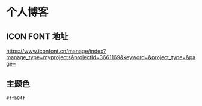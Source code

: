 # 个人博客

## ICON FONT 地址

https://www.iconfont.cn/manage/index?manage_type=myprojects&projectId=3661169&keyword=&project_type=&page=

## 主题色

`#ffb84f`
